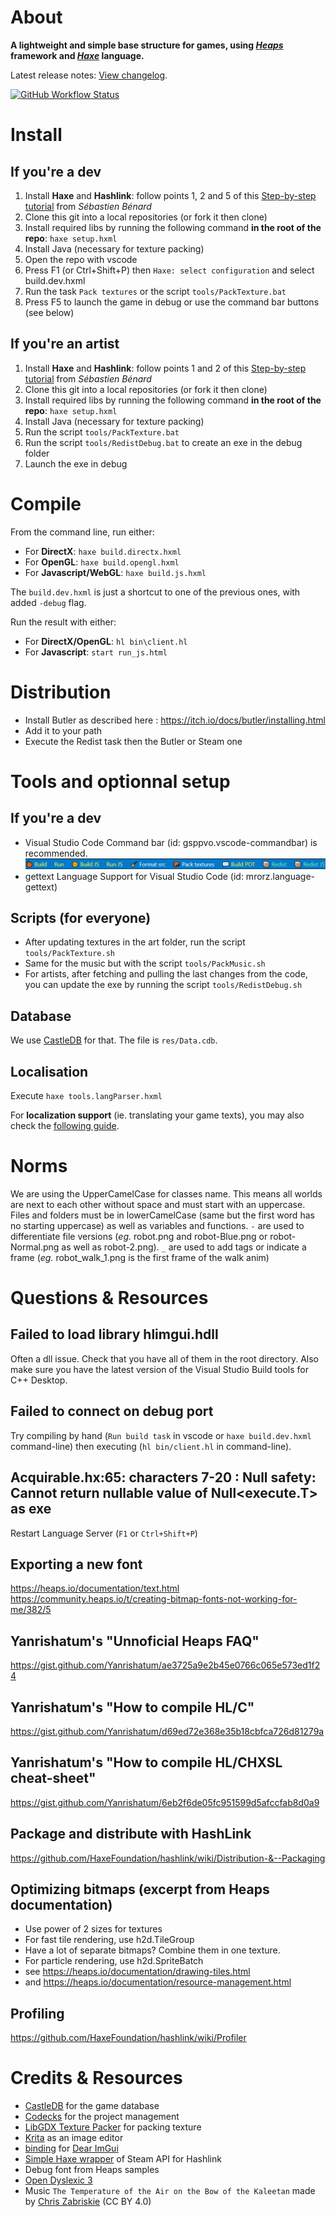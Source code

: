# About

**A lightweight and simple base structure for games, using *[Heaps](https://heaps.io)* framework  and *[Haxe](https://haxe.org)* language.**

Latest release notes: [View changelog](CHANGELOG.md).

[![GitHub Workflow Status](https://img.shields.io/github/workflow/status/Grimo0/fangorn/Test%20JS%20build)](https://github.com/Grimo0/fangorn/actions)


# Install

## If you're a dev

1. Install **Haxe** and **Hashlink**: follow points 1, 2 and 5 of this [Step-by-step tutorial](https://deepnight.net/tutorial/a-quick-guide-to-installing-haxe/) from *Sébastien Bénard*
2. Clone this git into a local repositories (or fork it then clone)
3. Install required libs by running the following command **in the root of the repo**: `haxe setup.hxml`
4. Install Java (necessary for texture packing)
5. Open the repo with vscode
6. Press F1 (or Ctrl+Shift+P) then `Haxe: select configuration` and select build.dev.hxml
7. Run the task `Pack textures` or the script `tools/PackTexture.bat`
8. Press F5 to launch the game in debug or use the command bar buttons (see below)

## If you're an artist

1. Install **Haxe** and **Hashlink**: follow points 1 and 2 of this [Step-by-step tutorial](https://deepnight.net/tutorial/a-quick-guide-to-installing-haxe/) from *Sébastien Bénard*
2. Clone this git into a local repositories (or fork it then clone)
3. Install required libs by running the following command **in the root of the repo**: `haxe setup.hxml`
4. Install Java (necessary for texture packing)
5. Run the script `tools/PackTexture.bat`
6. Run the script `tools/RedistDebug.bat` to create an exe in the debug folder
7. Launch the exe in debug

# Compile

From the command line, run either:

 - For **DirectX**: `haxe build.directx.hxml`
 - For **OpenGL**: `haxe build.opengl.hxml`
 - For **Javascript/WebGL**: `haxe build.js.hxml`

The `build.dev.hxml` is just a shortcut to one of the previous ones, with added `-debug` flag.

Run the result with either:

 - For **DirectX/OpenGL**: `hl bin\client.hl`
 - For **Javascript**: `start run_js.html`

# Distribution

- Install Butler as described here : https://itch.io/docs/butler/installing.html
- Add it to your path 
- Execute the Redist task then the Butler or Steam one

# Tools and optionnal setup

## If you're a dev

- Visual Studio Code Command bar (id: gsppvo.vscode-commandbar) is recommended.
	![commandbar](screens/commandBar.png)
- gettext Language Support for Visual Studio Code (id: mrorz.language-gettext)

## Scripts (for everyone)

- After updating textures in the art folder, run the script `tools/PackTexture.sh`
- Same for the music but with the script `tools/PackMusic.sh`
- For artists, after fetching and pulling the last changes from the code, you can update the exe by running the script `tools/RedistDebug.sh`

## Database

We use [CastleDB](https://castledb.org/) for that. The file is `res/Data.cdb`.

## Localisation 

Execute `haxe tools.langParser.hxml`

For **localization support** (ie. translating your game texts), you may also check the [following guide](https://deepnight.net/tutorial/part-4-localize-texts-using-po-files/).

# Norms

We are using the UpperCamelCase for classes name. This means all worlds are next to each other without space and must start with an uppercase. Files and folders must be in lowerCamelCase (same but the first word has no starting uppercase) as well as variables and functions. 
`-` are used to differentiate file versions (*eg.* robot.png and robot-Blue.png or robot-Normal.png as well as robot-2.png).
`_` are used to add tags or indicate a frame (*eg.* robot_walk_1.png is the first frame of the walk anim)

# Questions & Resources

## Failed to load library hlimgui.hdll

Often a dll issue. Check that you have all of them in the root directory. Also make sure you have the latest version of the Visual Studio Build tools for C++ Desktop.

## Failed to connect on debug port

Try compiling by hand (`Run build task` in vscode or `haxe build.dev.hxml` command-line) then executing (`hl bin/client.hl` in command-line).

## Acquirable.hx:65: characters 7-20 : Null safety: Cannot return nullable value of Null<execute.T> as exe

Restart Language Server (`F1` or `Ctrl+Shift+P`)

## Exporting a new font

https://heaps.io/documentation/text.html
https://community.heaps.io/t/creating-bitmap-fonts-not-working-for-me/382/5

## Yanrishatum's "Unnoficial Heaps FAQ"

https://gist.github.com/Yanrishatum/ae3725a9e2b45e0766c065e573ed1f24

## Yanrishatum's "How to compile HL/C"

https://gist.github.com/Yanrishatum/d69ed72e368e35b18cbfca726d81279a

## Yanrishatum's "How to compile HL/CHXSL cheat-sheet"

https://gist.github.com/Yanrishatum/6eb2f6de05fc951599d5afccfab8d0a9

## Package and distribute with HashLink

https://github.com/HaxeFoundation/hashlink/wiki/Distribution-&--Packaging

## Optimizing bitmaps (excerpt from Heaps documentation)

- Use power of 2 sizes for textures
- For fast tile rendering, use h2d.TileGroup
- Have a lot of separate bitmaps? Combine them in one texture.
- For particle rendering, use h2d.SpriteBatch
- see https://heaps.io/documentation/drawing-tiles.html
- and https://heaps.io/documentation/resource-management.html

## Profiling

https://github.com/HaxeFoundation/hashlink/wiki/Profiler

# Credits & Resources

- [CastleDB](https://castledb.org/) for the game database
- [Codecks](https://codecks.io/) for the project management
- [LibGDX Texture Packer](https://github.com/libgdx/libgdx/wiki/Texture-packer) for packing texture
- [Krita](https://krita.org/) as an image editor
- [binding](https://github.com/grimo0/hlimgui) for [Dear ImGui](https://github.com/ocornut/imgui)
- [Simple Haxe wrapper](https://github.com/HeapsIO/hlsteam) of Steam API for Hashlink
- Debug font from Heaps samples
- [Open Dyslexic 3](https://opendyslexic.org/)
- Music `The Temperature of the Air on the Bow of the Kaleetan` made by [Chris Zabriskie](https://chriszabriskie.com/) (CC BY 4.0)